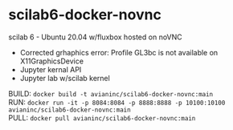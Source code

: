# scilab6-docker-novnc
scilab 6 - Ubuntu 20.04 w/fluxbox hosted on noVNC <br>
- Corrected grhaphics error: Profile GL3bc is not available on X11GraphicsDevice <br>
- Jupyter kernal API <br>
- Jupyter lab w/scilab kernel <br>

BUILD: `docker build -t avianinc/scilab6-docker-novnc:main` <br>
RUN: `docker run -it -p 8084:8084 -p 8888:8888 -p 10100:10100 avianinc/scilab6-docker-novnc:main` <br>
PULL: `docker pull avianinc/scilab6-docker-novnc:main`
